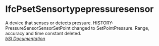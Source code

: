 IfcPsetSensortypepressuresensor
===============================
A device that senses or detects pressure. HISTORY:
PressureSensorSensorSetPoint changed to SetPointPressure. Range, accuracy and
time constant deleted.  
[ _bSI
Documentation_](https://standards.buildingsmart.org/IFC/DEV/IFC4_2/FINAL/HTML/schema/ifcbuildingcontrolsdomain/pset/pset_sensortypepressuresensor.htm)


